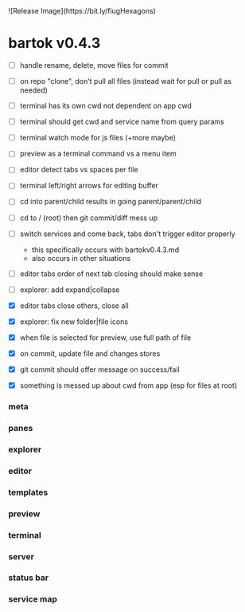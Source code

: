 <!-- no-select -->
<h1 style="display:none"></h1>
![Release Image](https://bit.ly/fiugHexagons)

# bartok v0.4.3

  - [ ] handle rename, delete, move files for commit
  - [ ] on repo "clone", don't pull all files (instead wait for pull or pull as needed)
  - [ ] terminal has its own cwd not dependent on app cwd
  - [ ] terminal should get cwd and service name from query params
  - [ ] terminal watch mode for js files (+more maybe)
  - [ ] preview as a terminal command vs a menu item
  - [ ] editor detect tabs vs spaces per file
  - [ ] terminal left/right arrows for editing buffer

  - [ ] cd into parent/child results in going parent/parent/child
  - [ ] cd to / (root) then git commit/diff mess up
  - [ ] switch services and come back, tabs don't trigger editor properly
    - this specifically occurs with bartokv0.4.3.md
    - also occurs in other situations

  - [ ] editor tabs order of next tab closing should make sense
  - [ ] explorer: add expand|collapse

  - [X] editor tabs close others, close all
  - [X] explorer: fix new folder|file icons
  - [X] when file is selected for preview, use full path of file
  - [X] on commit, update file and changes stores
  - [X] git commit should offer message on success/fail
  - [X] something is messed up about cwd from app (esp for files at root)

### meta

### panes

### explorer

### editor

### templates

### preview

### terminal

### server

### status bar

### service map
